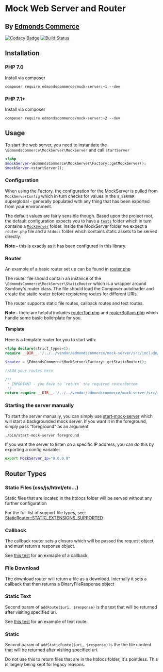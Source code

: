 # Mock Web Server and Router 
## By [Edmonds Commerce](https://www.edmondscommerce.co.uk)

[![Codacy Badge](https://api.codacy.com/project/badge/Grade/a791bb0914a243749b3c9918c70af2da)](https://www.codacy.com/app/edmondscommerce/mock-server?utm_source=github.com&amp;utm_medium=referral&amp;utm_content=edmondscommerce/mock-server&amp;utm_campaign=Badge_Grade) [![Build Status](https://travis-ci.org/edmondscommerce/mock-server.svg?branch=master)](https://travis-ci.org/edmondscommerce/mock-server)

## Installation

### PHP 7.0

Install via composer

`composer require edmondscommerce/mock-server:~1 --dev`

### PHP 7.1+

Install via composer

`composer require edmondscommerce/mock-server:~2 --dev`


## Usage

To start the web server, you need to instantiate the `\EdmondsCommerce\MockServer\MockServer` and call `startServer`

```php
<?php
$mockServer=\EdmondsCommerce\MockServer\Factory::getMockServer();
$mockServer->startServer();
```

### Configuration

When using the Factory, the configuration for the MockServer is pulled from `MockServerConfig` which in turn checks for values in the `$_SERVER` superglobal - generally populated with any thing that has been exported from your environment. 

The default values are fairly sensible though. Based upon the project root, the default configuration expects you to have a [`tests`](./tests) folder which in turn contains a [`MockServer`](./tests/MockServer) folder. Inside the MockServer folder we expect a `router.php` file and a `htdocs` folder which contains static assets to be served directly.
 
**Note -** this is exactly as it has been configured in this library.

### Router

An example of a basic router set up can be found in [router.php](./tests/MockServer/router.php)

The router file should contain an instance of the `\EdmondsCommerce\MockServer\StaticRouter` which is a wrapper around
Symfony's router class. The file should load the Composer autoloader and create the static router before registering routes for different URIs.

The router supports static file routes, callback routes and text routes.

**Note -** there are helpful includes [routerTop.php](./src/include/routerTop.php) and [routerBottom.php](./src/include/routerBottom.php) which handle some basic boilerplate for you.

#### Template

Here is a template router for you to start with:

```php
<?php declare(strict_types=1);
require __DIR__.'/../../vendor/edmondscommerce/mock-server/src/include/routerTop.php';

$router = \EdmondsCommerce\MockServer\Factory::getStaticRouter();

//Add your routes here

/**
 * IMPORTANT - you have to `return` the required routerBottom
 */
return require __DIR__.'/../../vendor/edmondscommerce/mock-server/src/include/routerBottom.php';
```

### Starting the server manually

To start the server manually, you can simply use [start-mock-server](./bin/start-mock-server) which will start a backgrounded mock server. If you want it in the foreground, simply pass "foreground" as an argument

```bash
./bin/start-mock-server foreground
```

If you want the server to listen on a specific IP address, you can do this by exporting a config variable:

```bash
export MockServer_Ip="0.0.0.0"
```


## Router Types

### Static Files (css/js/html/etc...)

Static files that are located in the htdocs folder will be served without any further configuration

For the full list of support file types, see: [StaticRouter::STATIC_EXTENSIONS_SUPPORTED](./src/StaticRouter.php#L27)

### Callback

The callback router sets a closure which will be passed the request object and must return a response object.

See [this test](./tests/StaticRouterTest.php#L88) for an exmaple of a callback.

### File Download

The download router will return a file as a download. Internally it sets a callback that then returns a BinaryFileResponse object

### Static Text

Second param of `addRoute($uri, $response)` is the text that will be returned after visiting specified uri.

See [this test](./tests/StaticRouterTest.php#L40) for an example of text route.

### Static 

Second param of `addStaticRuote($uri, $response)` is the the file content that will be returned after visiting specified uri.

Do not use this to return files that are in the htdocs folder, it's pointless. This is largely being kept for legacy reasons.




